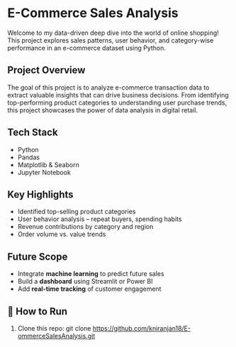 #  E-Commerce Sales Analysis

Welcome to my data-driven deep dive into the world of online shopping!  
This project explores sales patterns, user behavior, and category-wise performance in an e-commerce dataset using Python.

##  Project Overview

The goal of this project is to analyze e-commerce transaction data to extract valuable insights that can drive business decisions. From identifying top-performing product categories to understanding user purchase trends, this project showcases the power of data analysis in digital retail.

##  Tech Stack

- Python
- Pandas
- Matplotlib & Seaborn
- Jupyter Notebook

## Key Highlights

-  Identified top-selling product categories
-  User behavior analysis – repeat buyers, spending habits
-  Revenue contributions by category and region
-  Order volume vs. value trends

##  Future Scope

- Integrate **machine learning** to predict future sales
- Build a **dashboard** using Streamlit or Power BI
- Add **real-time tracking** of customer engagement

## 🚀 How to Run

1. Clone this repo:
   git clone https://github.com/kniranjan18/E-ommerceSalesAnalysis.git


